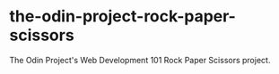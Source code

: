# the-odin-project-rock-paper-scissors
The Odin Project's Web Development 101 Rock Paper Scissors project.
